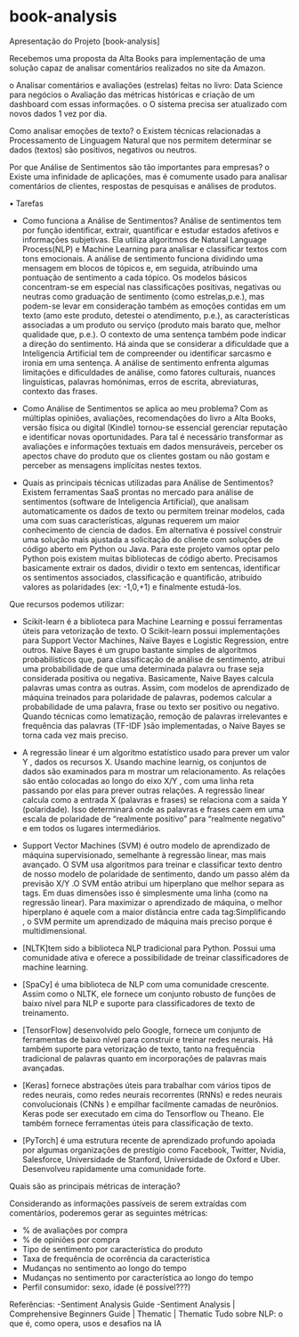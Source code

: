 # book-analysis

Apresentação do Projeto [book-analysis]

Recebemos uma proposta da Alta Books para implementação de uma solução capaz de analisar comentários realizados no site da Amazon.

o Analisar comentários e avaliações (estrelas) feitas no livro: Data Science para negócios
o Avaliação das métricas históricas e criação de um dashboard com essas informações.
o O sistema precisa ser atualizado com novos dados 1 vez por dia.

Como analisar emoções de texto?
o Existem técnicas relacionadas a Processamento de Linguagem Natural que nos permitem determinar se dados (textos) são positivos, negativos ou neutros.

Por que Análise de Sentimentos são tão importantes para empresas?
o Existe uma infinidade de aplicações, mas é comumente usado para analisar comentários de clientes, respostas de pesquisas e análises de produtos.

• Tarefas
 - Como funciona a Análise de Sentimentos?
Análise de sentimentos tem por função identificar, extrair, quantificar e estudar estados afetivos e informações subjetivas. Ela utiliza algoritmos de Natural Language Process(NLP) e Machine Learning para analisar e classificar textos com tons emocionais.
A análise de sentimento funciona dividindo uma mensagem em blocos de tópicos e, em seguida, atribuindo uma pontuação de sentimento a cada tópico.
Os modelos básicos concentram-se em especial nas classificações positivas, negativas ou neutras como graduação de sentimento (como estrelas,p.e.), mas podem-se levar em consideração também as emoções contidas em um texto (amo este produto, detestei o atendimento, p.e.), as características associadas a um produto ou serviço (produto mais barato que, melhor qualidade que, p.e.). O contexto de uma sentença também pode indicar a direção do sentimento. Há ainda que se considerar a dificuldade que a Inteligencia Artificial tem de compreender ou identificar sarcasmo e ironia em uma sentença.
A análise de sentimento enfrenta algumas limitações e dificuldades de análise, como fatores culturais, nuances linguísticas, palavras homónimas, erros de escrita, abreviaturas, contexto das frases.

 - Como Análise de Sentimentos se aplica ao meu problema?
Com as múltiplas opiniões, avaliações, recomendações do livro a Alta Books, versão física ou digital (Kindle) tornou-se essencial gerenciar reputação e identificar novas oportunidades.
Para tal é necessário transformar as avaliações e informações textuais em dados mensuráveis, perceber os apectos chave do produto que os clientes gostam ou não gostam e perceber as mensagens implícitas nestes textos.

 - Quais as principais técnicas utilizadas para Análise de Sentimentos?
Existem ferramentas SaaS prontas no mercado para análise de sentimentos (software de Inteligencia Artificial), que analisam automaticamente os dados de texto ou permitem treinar modelos, cada uma com suas características, algunas requerem um maior conhecimento de ciencia de dados.
Em alternativa é possível construir uma solução mais ajustada a solicitação do cliente com soluções de código aberto em Python ou Java. Para este projeto vamos optar pelo Python pois existem muitas bibliotecas de código aberto.
Precisamos basicamente extrair os dados, dividir o texto em sentencas, identificar os sentimentos associados, classificação e quantificão, atribuído valores as polaridades (ex: -1,0,+1) e finalmente estudá-los.

Que recursos podemos utilizar:

 - Scikit-learn é a biblioteca para Machine Learning e possui ferramentas úteis para vetorização de texto. O Scikit-learn possui implementações para Support Vector Machines, Naïve Bayes e Logistic Regression, entre outros.
Naive Bayes é um grupo bastante simples de algoritmos probabilísticos que, para classificação de análise de sentimento, atribui uma probabilidade de que uma determinada palavra ou frase seja considerada positiva ou negativa. Basicamente, Naive Bayes calcula palavras umas contra as outras. Assim, com modelos de aprendizado de máquina treinados para polaridade de palavras, podemos calcular a probabilidade de uma palavra, frase ou texto ser positivo ou negativo. Quando técnicas como lematização, remoção de palavras irrelevantes e frequência das palavras (TF-IDF )são implementadas, o Naive Bayes se torna cada vez mais preciso.

 - A regressão linear é um algoritmo estatístico usado para prever um valor Y , dados os recursos X. Usando machine learnig, os conjuntos de dados são examinados para m mostrar um relacionamento. As relações são então colocadas ao longo do eixo X/Y , com uma linha reta passando por elas para prever outras relações. A regressão linear calcula como a entrada X (palavras e frases) se relaciona com a saída Y (polaridade). Isso determinará onde as palavras e frases caem em uma escala de polaridade de “realmente positivo” para “realmente negativo” e em todos os lugares intermediários.

 - Support Vector Machines (SVM) é outro modelo de aprendizado de máquina supervisionado, semelhante à regressão linear, mas mais avançado. O SVM usa algoritmos para treinar e classificar texto dentro de nosso modelo de polaridade de sentimento, dando um passo além da previsão X/Y .O SVM então atribui um hiperplano que melhor separa as tags. Em duas dimensões isso é simplesmente uma linha (como na regressão linear). Para maximizar o aprendizado de máquina, o melhor hiperplano é aquele com a maior distância entre cada tag:Simplificando , o SVM permite um aprendizado de máquina mais preciso porque é multidimensional.

 - [NLTK]tem sido a biblioteca NLP tradicional para Python. Possui uma comunidade ativa e oferece a possibilidade de treinar classificadores de machine learning.
 - [SpaCy] é uma biblioteca de NLP com uma comunidade crescente. Assim como o NLTK, ele fornece um conjunto robusto de funções de baixo nível para NLP e suporte para classificadores de texto de treinamento.
 - [TensorFlow] desenvolvido pelo Google, fornece um conjunto de ferramentas de baixo nível para construir e treinar redes neurais. Há também suporte para vetorização de texto, tanto na frequência tradicional de palavras quanto em incorporações de palavras mais avançadas.
 - [Keras] fornece abstrações úteis para trabalhar com vários tipos de redes neurais, como redes neurais recorrentes (RNNs) e redes neurais convolucionais (CNNs ) e empilhar facilmente camadas de neurônios. Keras pode ser executado em cima do Tensorflow ou Theano. Ele também fornece ferramentas úteis para classificação de texto.
 - [PyTorch] é uma estrutura recente de aprendizado profundo apoiada por algumas organizações de prestígio como Facebook, Twitter, Nvidia, Salesforce, Universidade de Stanford, Universidade de Oxford e Uber. Desenvolveu rapidamente uma comunidade forte.


Quais são as principais métricas de interação?

Considerando as informações passíveis de serem extraídas com comentários, poderemos gerar as seguintes métricas:

 - % de avaliações por compra
 - % de opiniões por compra
 - Tipo de sentimento por característica do produto
 - Taxa de frequência de ocorrência da característica
 - Mudanças no sentimento ao longo do tempo
 - Mudanças no sentimento por característica ao longo do tempo
 - Perfil consumidor: sexo, idade (é possível???)


Referências:
-Sentiment Analysis Guide
-Sentiment Analysis | Comprehensive Beginners Guide | Thematic | Thematic
 Tudo sobre NLP: o que é, como opera, usos e desafios na IA
